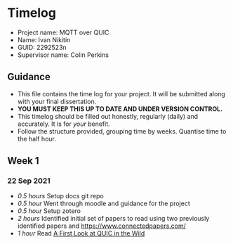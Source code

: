 # Timelog

* Project name: MQTT over QUIC
* Name: Ivan Nikitin
* GUID: 2292523n
* Supervisor name: Colin Perkins

## Guidance

* This file contains the time log for your project. It will be submitted along with your final dissertation.
* **YOU MUST KEEP THIS UP TO DATE AND UNDER VERSION CONTROL.**
* This timelog should be filled out honestly, regularly (daily) and accurately. It is for *your* benefit.
* Follow the structure provided, grouping time by weeks.  Quantise time to the half hour.

## Week 1

### 22 Sep 2021

* *0.5 hours* Setup docs git repo
* *0.5 hour* Went through moodle and guidance for the project
* *0.5 hour* Setup zotero
* *2 hours* Identified initial set of papers to read using two previously identified papers and https://www.connectedpapers.com/
* *1 hour* Read [A First Look at QUIC in the Wild](https://link.springer.com/chapter/10.1007%2F978-3-319-76481-8_19) 
